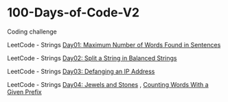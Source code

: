 # 100-Days-of-Code-V2

Coding challenge

LeetCode - Strings [Day01: Maximum Number of Words Found in Sentences](https://leetcode.com/problems/maximum-number-of-words-found-in-sentences/)

LeetCode - Strings [Day02: Split a String in Balanced Strings](https://leetcode.com/problems/split-a-string-in-balanced-strings/)

LeetCode - Strings [Day03: Defanging an IP Address](https://leetcode.com/problems/defanging-an-ip-address/)

LeetCode - Strings [Day04: Jewels and Stones](https://leetcode.com/problems/jewels-and-stones/) , [Counting Words With a Given Prefix](https://leetcode.com/problems/counting-words-with-a-given-prefix/)

